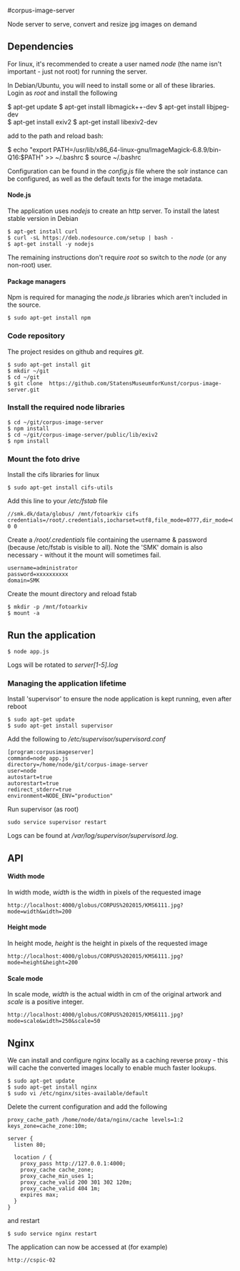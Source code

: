 #corpus-image-server

Node server to serve, convert and resize jpg images on demand

## Dependencies

For linux, it's recommended to create a user named *node* (the name isn't important - just not root) for running the server.

In Debian/Ubuntu, you will need to install some or all of these libraries. Login as *root* and 
install the following

  $ apt-get update
	$ apt-get install libmagick++-dev
	$ apt-get install libjpeg-dev  
	$ apt-get install exiv2
	$ apt-get install libexiv2-dev
  
  add to the path and reload bash:
  
  $ echo "export PATH=/usr/lib/x86_64-linux-gnu/ImageMagick-6.8.9/bin-Q16:$PATH" >> ~/.bashrc
  $ source ~/.bashrc

Configuration can be found in the *config.js* file where the solr instance can be
configured, as well as the default texts for the image metadata.

#### Node.js
The application uses *nodejs* to create an http server. To install the latest stable version in Debian

	$ apt-get install curl
	$ curl -sL https://deb.nodesource.com/setup | bash -
	$ apt-get install -y nodejs
	
The remaining instructions don't require *root* so switch to the *node* (or any non-root) user.

#### Package managers
Npm is required for managing the *node.js* libraries which aren't included in the source.

	$ sudo apt-get install npm

### Code repository
The project resides on github and requires *git*.

	$ sudo apt-get install git
	$ mkdir ~/git
	$ cd ~/git
	$ git clone  https://github.com/StatensMuseumforKunst/corpus-image-server.git
	
### Install the required node libraries

	$ cd ~/git/corpus-image-server 
	$ npm install
	$ cd ~/git/corpus-image-server/public/lib/exiv2
	$ npm install	

### Mount the foto drive
Install the cifs libraries for linux

	$ sudo apt-get install cifs-utils

Add this line to your */etc/fstab* file

	//smk.dk/data/globus/ /mnt/fotoarkiv cifs credentials=/root/.credentials,iocharset=utf8,file_mode=0777,dir_mode=0777 0 0

Create a */root/.credentials* file containing the username & password (because /etc/fstab is visible to all). Note the 'SMK' domain is also necessary - without it the mount will sometimes fail.
	
	username=administrator
	password=xxxxxxxxxx
	domain=SMK
	
Create the mount directory and reload fstab

	$ mkdir -p /mnt/fotoarkiv
	$ mount -a

## Run the application	

	$ node app.js

Logs will be rotated to *server[1-5].log* 

### Managing the application lifetime

Install 'supervisor' to ensure the node application is kept running, even after reboot

    $ sudo apt-get update
    $ sudo apt-get install supervisor

Add the following to */etc/supervisor/supervisord.conf* 

	[program:corpusimageserver]
	command=node app.js
	directory=/home/node/git/corpus-image-server
	user=node
	autostart=true
	autorestart=true
	redirect_stderr=true
	environment=NODE_ENV="production"

Run supervisor (as root)

    sudo service supervisor restart

Logs can be found at */var/log/supervisor/supervisord.log*.

## API

#### Width mode

In width mode, *width* is the width in pixels of the requested image

	http://localhost:4000/globus/CORPUS%202015/KMS6111.jpg?mode=width&width=200

#### Height mode

In height mode, *height* is the height in pixels of the requested image

	http://localhost:4000/globus/CORPUS%202015/KMS6111.jpg?mode=height&height=200

#### Scale mode

In scale mode, *width* is the actual width in cm of the original artwork and *scale* is a positive integer.

	http://localhost:4000/globus/CORPUS%202015/KMS6111.jpg?mode=scale&width=250&scale=50


## Nginx

We can install and configure nginx locally as a caching reverse proxy - this will cache the converted
images locally to enable much faster lookups.

	$ sudo apt-get update
	$ sudo apt-get install nginx
	$ sudo vi /etc/nginx/sites-available/default

Delete the current configuration and add the following

	proxy_cache_path /home/node/data/nginx/cache levels=1:2 keys_zone=cache_zone:10m;

	server {
	  listen 80;
	
	  location / {
	    proxy_pass http://127.0.0.1:4000;
	    proxy_cache cache_zone;
	    proxy_cache_min_uses 1;
	    proxy_cache_valid 200 301 302 120m;
	    proxy_cache_valid 404 1m;
	    expires max;
	  }
	}

and restart

	$ sudo service nginx restart

The application can now be accessed at (for example)

	http://cspic-02
